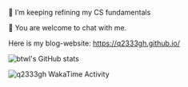 🌱 I’m keeping refining my CS fundamentals  

💬 You are welcome to chat with me.  

Here is my blog-website: https://q2333gh.github.io/  

![btwl's GitHub stats](https://github-readme-stats.vercel.app/api?username=q2333gh&show_icons=true&theme=default)


<img
  src="https://github.com/q2333gh/q2333gh/blob/main/images/stat.svg"
  alt="q2333gh WakaTime Activity"
/>
